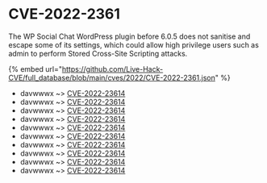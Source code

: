 # CVE-2022-2361

The WP Social Chat WordPress plugin before 6.0.5 does not sanitise and escape some of its settings, which could allow high privilege users such as admin to perform Stored Cross-Site Scripting attacks.

{% embed url="https://github.com/Live-Hack-CVE/full_database/blob/main/cves/2022/CVE-2022-2361.json" %}


* davwwwx ~> [CVE-2022-23614](https://www.alice-snow.ru/2022/database/cve-2022-2361/cve-2022-23614-davwwwx)
* davwwwx ~> [CVE-2022-23614](https://www.alice-snow.ru/2022/database/cve-2022-2361/cve-2022-23614-davwwwx)
* davwwwx ~> [CVE-2022-23614](https://www.alice-snow.ru/2022/database/cve-2022-2361/cve-2022-23614-davwwwx)
* davwwwx ~> [CVE-2022-23614](https://www.alice-snow.ru/2022/database/cve-2022-2361/cve-2022-23614-davwwwx)
* davwwwx ~> [CVE-2022-23614](https://www.alice-snow.ru/2022/database/cve-2022-2361/cve-2022-23614-davwwwx)
* davwwwx ~> [CVE-2022-23614](https://www.alice-snow.ru/2022/database/cve-2022-2361/cve-2022-23614-davwwwx)
* davwwwx ~> [CVE-2022-23614](https://www.alice-snow.ru/2022/database/cve-2022-2361/cve-2022-23614-davwwwx)
* davwwwx ~> [CVE-2022-23614](https://www.alice-snow.ru/2022/database/cve-2022-2361/cve-2022-23614-davwwwx)
* davwwwx ~> [CVE-2022-23614](https://www.alice-snow.ru/2022/database/cve-2022-2361/cve-2022-23614-davwwwx)
* davwwwx ~> [CVE-2022-23614](https://www.alice-snow.ru/2022/database/cve-2022-2361/cve-2022-23614-davwwwx)